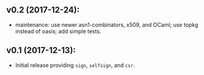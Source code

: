 ## v0.2 (2017-12-24):
* maintenance: use newer asn1-combinators, x509, and OCaml; use topkg instead of oasis; add simple tests.

## v0.1 (2017-12-13):
* Initial release providing `sign`, `selfsign`, and `csr`.
